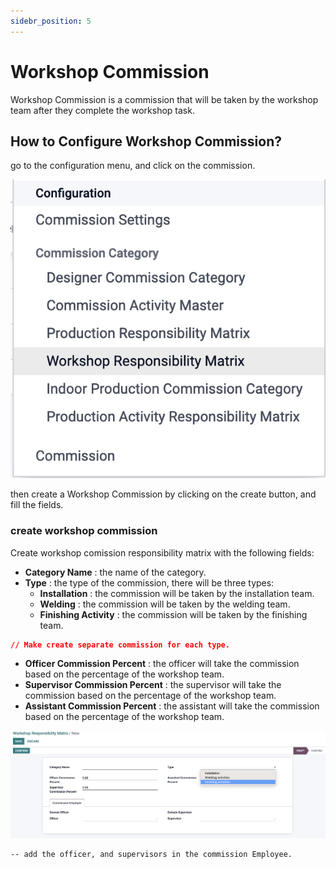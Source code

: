 ```yaml
---
sidebr_position: 5
---
```


# Workshop Commission

Workshop Commission is a commission that will be taken by the workshop team after they complete the workshop task.

## How to Configure Workshop Commission?

go to the configuration menu, and click on the commission.

![workshop configuration](../assets/commission_img/sales_configuration.png)

then create a Workshop Commission by clicking on the create button, and fill the fields.

### create workshop commission

Create workshop comission responsibility matrix with the following fields:

- **Category Name** : the name of the category.
- **Type** : the type of the commission, there will be three types:
  - **Installation** : the commission will be taken by the installation team.
  - **Welding** : the commission will be taken by the welding team.
  - **Finishing Activity** : the commission will be taken by the finishing team.

```json
// Make create separate commission for each type.
```

- **Officer Commission Percent** : the officer will take the commission based on the percentage of the workshop team.
- **Supervisor Commission Percent** : the supervisor will take the commission based on the percentage of the workshop team.
- **Assistant Commission Percent** : the assistant will take the commission based on the percentage of the workshop team.

![workshop commission](../assets/commission_img/Workshop_Responsibility_matrix.png)

```Note
-- add the officer, and supervisors in the commission Employee.
```
